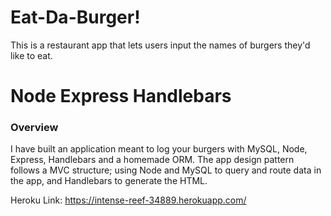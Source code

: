 # Eat-Da-Burger!
This is a restaurant app that lets users input the names of burgers they'd like to eat.

# Node Express Handlebars

### Overview

I have built an application meant to log your burgers with MySQL, Node, Express, Handlebars and a homemade ORM. The app design pattern follows a MVC structure; using Node and MySQL to query and route data in the app, and Handlebars to generate the HTML.

Heroku Link: https://intense-reef-34889.herokuapp.com/